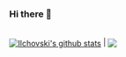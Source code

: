 ### Hi there 👋

</br>
<a href="https://github.com/RumenaStaneva"><img align="center" src="https://github-readme-stats.vercel.app/api?username=RumenaStaneva&show_icons=true&include_all_commits=true&theme=buefy&hide_border=true" alt="Ilchovski's github stats" /></a> | <a href="https://github.com/RumenaStaneva"><img align="center" src="https://github-readme-stats.vercel.app/api/top-langs/?username=RumenaStaneva&exclude_repo=shopify-titan-smart-cable&langs_count=6&layout=compact&theme=buefy&hide_border=true" /></a>
<!--
**RumenaStaneva/RumenaStaneva** is a ✨ _special_ ✨ repository because its `README.md` (this file) appears on your GitHub profile.

Here are some ideas to get you started:

- 🔭 I’m currently working on ...
- 🌱 I’m currently learning ...
- 👯 I’m looking to collaborate on ...
- 🤔 I’m looking for help with ...
- 💬 Ask me about ...
- 📫 How to reach me: ...
- 😄 Pronouns: ...
- ⚡ Fun fact: ...
-->
